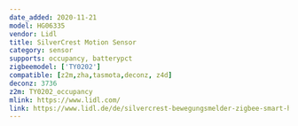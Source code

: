 ```yaml
---
date_added: 2020-11-21
model: HG06335
vendor: Lidl
title: SilverCrest Motion Sensor
category: sensor
supports: occupancy, batterypct
zigbeemodel: ['TY0202']
compatible: [z2m,zha,tasmota,deconz, z4d]
deconz: 3736
z2m: TY0202_occupancy
mlink: https://www.lidl.com/
link: https://www.lidl.de/de/silvercrest-bewegungsmelder-zigbee-smart-home-infrarot-sensor-anti-manipulationsalarm/p354561
---
```

